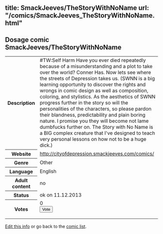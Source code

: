 title: SmackJeeves/TheStoryWithNoName
url: "/comics/SmackJeeves_TheStoryWithNoName.html"
---
Dosage comic SmackJeeves/TheStoryWithNoName
-----------------------------------------

<p id="msg"></p>
<script type="text/javascript">
if (window.location.search === '?edit_info_mail=sent_ok') {
  var elem = document.getElementById("msg");
  elem.innerHTML = 'Edited information sucessfully sent for review, which is usually done daily. Thanks!';
  elem.className = 'ok';
}
</script>
<table class="comicinfo">
<tr>
<th>Description</th><td>#TW:Self Harm Have you ever died repeatedly because of a misunderstanding and a plot to take over the world? Conner Has. Now lets see where the streets of Depression takes us. (SWNN is a big learning opportunity to discover the rights and wrongs in comic design as well as composition, coloring, and stylistics. As the aesthetics of SWNN progress further in the story so will the personalities of the characters, so please pardon their blandness, predictability and plain boring nature. I promise you they will become not lame dumbfucks further on. The Story with No Name is a BIG complex creature that I've designed to teach very personal lessons on how not to be a huge dick.)</td>
</tr>
<tr>
<th>Website</th><td><a href="http://cityofdepression.smackjeeves.com/comics/">http://cityofdepression.smackjeeves.com/comics/</a></td>
</tr>
<tr>
<th>Genre</th><td>Other</td>
</tr>
<tr>
<th>Language</th><td>English</td>
</tr>
<tr>
<th>Adult content</th><td>no</td>
</tr>
<tr>
<th>Status</th><td>ok on 11.12.2013</td>
</tr>
<tr>
<th>Votes</th><td>0
<form action="http://gaecounter.appspot.com/count/" method="POST">
<input name="name" type="hidden" value="SmackJeeves_TheStoryWithNoName"/>
<input name="uid" type="hidden" id="voteuid" value=""/>
<input type="submit" value="Vote"/>
</form>
</td>
</tr>
</table>
<script type="text/javascript">
var ua = navigator.userAgent;
document.getElementById("voteuid").value = ua.replace(/[^a-zA-Z0-9\._:]/g , "_");;
</script>

[Edit this info](SmackJeeves_TheStoryWithNoName_edit.html) or go back to the [comic list](../comic-index.html).
